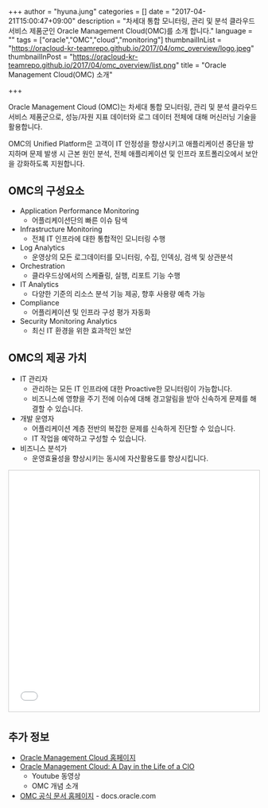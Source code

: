 +++
author = "hyuna.jung"
categories = []
date = "2017-04-21T15:00:47+09:00"
description = "차세대 통합 모니터링, 관리 및 분석 클라우드 서비스 제품군인 Oracle Management Cloud(OMC)를 소개 합니다."
language = ""
tags = ["oracle","OMC","cloud","monitoring"]
thumbnailInList = "https://oracloud-kr-teamrepo.github.io/2017/04/omc_overview/logo.jpeg"
thumbnailInPost = "https://oracloud-kr-teamrepo.github.io/2017/04/omc_overview/list.png"
title = "Oracle Management Cloud(OMC) 소개"

+++

Oracle Management Cloud (OMC)는 차세대 통합 모니터링, 관리 및 분석 클라우드 서비스 제품군으로, 성능/자원 지표 데이터와 로그 데이터 전체에 대해 머신러닝 기술을 활용합니다.
 
OMC의 Unified Platform은 고객이 IT 안정성을 향상시키고 애플리케이션 중단을 방지하며 문제 발생 시 근본 원인 분석, 전체 애플리케이션 및 인프라 포트폴리오에서 보안을 강화하도록 지원합니다.

## OMC의 구성요소
- Application Performance Monitoring
    + 어플리케이션단의 빠른 이슈 탐색
- Infrastructure Monitoring
    + 전체 IT 인프라에 대한 통합적인 모니터링 수행
- Log Analytics
    + 운영상의 모든 로그데이터를 모니터링, 수집, 인덱싱, 검색 및 상관분석
- Orchestration
    + 클라우드상에서의 스케쥴링, 실행, 리포트 기능 수행
- IT Analytics
    + 다양한 기준의 리소스 분석 기능 제공, 향후 사용량 예측 가능
- Compliance
    + 어플리케이션 및 인프라 구성 평가 자동화
- Security Monitoring Analytics
    + 최신 IT 환경을 위한 효과적인 보안

## OMC의 제공 가치
- IT 관리자
    + 관리하는 모든 IT 인프라에 대한 Proactive한 모니터링이 가능합니다.
    + 비즈니스에 영향을 주기 전에 이슈에 대해 경고알림을 받아 신속하게 문제를 해결할 수 있습니다.
- 개발 운영자
    + 어플리케이션 계층 전반의 복잡한 문제를 신속하게 진단할 수 있습니다.
    + IT 작업을 예약하고 구성할 수 있습니다.
- 비즈니스 분석가
    + 운영효율성을 향상시키는 동시에 자산활용도를 향상시킵니다.

<iframe src="//www.slideshare.net/slideshow/embed_code/key/NWaOaLe5stKM03" width="595" height="485" frameborder="0" marginwidth="0" marginheight="0" scrolling="no" style="border:1px solid #CCC; border-width:1px; margin-bottom:5px; max-width: 100%;" allowfullscreen> </iframe> <div style="margin-bottom:5px">

## 추가 정보

- [Oracle Management Cloud 홈페이지](https://cloud.oracle.com/management)
- [Oracle Management Cloud: A Day in the Life of a CIO ](https://www.youtube.com/watch?v=fQQ-VDa5GwE&feature=youtu.be)
  - Youtube 동영상
  - OMC 개념 소개
- [OMC 공식 문서 홈페이지](http://docs.oracle.com/en/cloud/paas/management-cloud/index.html) - docs.oracle.com
